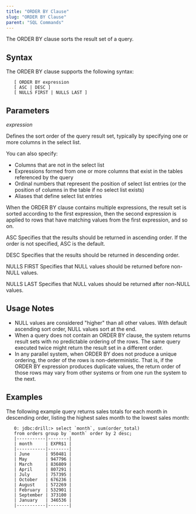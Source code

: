 ```yaml
---
title: "ORDER BY Clause"
slug: "ORDER BY Clause"
parent: "SQL Commands"
---
```

The ORDER BY clause sorts the result set of a query.



## Syntax
The ORDER BY clause supports the following syntax:

       [ ORDER BY expression
       [ ASC | DESC ]
       [ NULLS FIRST | NULLS LAST ]



## Parameters
*expression*

Defines the sort order of the query result set, typically by specifying one or more columns in the select list.

You can also specify:

   * Columns that are not in the select list
   * Expressions formed from one or more columns that exist in the tables referenced by the query
   * Ordinal numbers that represent the position of select list entries (or the position of columns in the table if no select list exists)
   * Aliases that define select list entries

When the ORDER BY clause contains multiple expressions, the result set is sorted according to the first expression, then the second expression is applied to rows that have matching values from the first expression, and so on.

ASC
Specifies that the results should be returned in ascending order. If the order is not specified, ASC is the default.

DESC
Specifies that the results should be returned in descending order.

NULLS FIRST
Specifies that NULL values should be returned before non-NULL values.

NULLS LAST
Specifies that NULL values should be returned after non-NULL values.

## Usage Notes
   * NULL values are considered "higher" than all other values. With default ascending sort order, NULL values sort at the end.
   * When a query does not contain an ORDER BY clause, the system returns result sets with no predictable ordering of the rows. The same query executed twice might return the result set in a different order.
   * In any parallel system, when ORDER BY does not produce a unique ordering, the order of the rows is non-deterministic. That is, if the ORDER BY expression produces duplicate values, the return order of those rows may vary from other systems or from one run the system to the next.

## Examples
The following example query returns sales totals for each month in descending order, listing the highest sales month to the lowest sales month:

       0: jdbc:drill:> select `month`, sum(order_total)
       from orders group by `month` order by 2 desc;
       |-----------|--------|
       | month     | EXPR$1 |
       |-----------|--------|
       | June      | 950481 |
       | May       | 947796 |
       | March     | 836809 |
       | April     | 807291 |
       | July      | 757395 |
       | October   | 676236 |
       | August    | 572269 |
       | February  | 532901 |
       | September | 373100 |
       | January   | 346536 |
       |-----------|--------|




